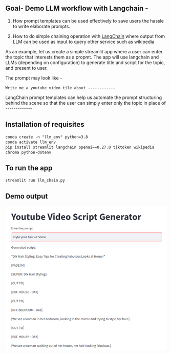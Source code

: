 ## Goal- Demo LLM workflow with Langchain -

1. How  prompt templates can be used effectively to save users the hassle to write elaborate prompts.

2. How to do simple chaining operation with [LangChain](https://python.langchain.com/en/latest/index.html) where output from LLM can be used as input to query other service such as wikipedia

 
 As an example, let us create a simple streamlit app where a user can enter the topic that interests them as a propmt. The app will use langchain and LLMs (depending on configuration) to generate title and script for the topic, and present to user. 

 The prompt may look like -

```
Write me a youtube video tile about ------------
```

LangChain prompt templates can help us automate the prompt structuring behind the scene so that the user can simply enter only the topic in place of  -------------


## Installation of requisites

```
conda create -n "llm_env" python=3.8
conda activate llm_env
pip install streamlit langchain openai==0.27.0 tiktoken wikipedia chroma python-dotenv
```

## To run the app
```
streamlit run llm_chain.py

```

## Demo output 

![Simple Chaining with Langchain](imgs/langchain_demo.png)
